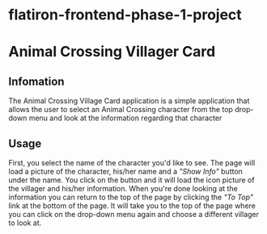 # flatiron-frontend-phase-1-project
<h1>Animal Crossing Villager Card</h1>

<h2>Infomation</h2>

<p>The Animal Crossing Village Card application is a simple application that allows the user to select an Animal Crossing character from the top drop-down menu and look at the information regarding that character</p>

<h2>Usage</h2>

<p>First, you select the name of the character you'd like to see. The page will load a picture of the character, his/her name and a <em>"Show Info"</em> button under the name. You click on the button and it will load the icon picture of the villager and his/her information. When you're done looking at the information you can return to the top of the page by clicking the <em>"To Top"</em> link at the bottom of the page. It will take you to the top of the page where you can click on the drop-down menu again and choose a different villager to look at.</p>